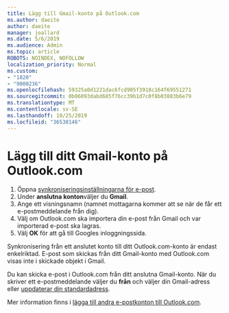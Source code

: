 ```yaml
---
title: Lägg till Gmail-konto på Outlook.com
ms.author: daeite
author: daeite
manager: joallard
ms.date: 5/6/2019
ms.audience: Admin
ms.topic: article
ROBOTS: NOINDEX, NOFOLLOW
localization_priority: Normal
ms.custom:
- "1820"
- "9000236"
ms.openlocfilehash: 59325a0d1221dac6fcd905f3918c164f69551271
ms.sourcegitcommit: 0b06093dabd685f76cc39b1d7c0f8b03883b6e79
ms.translationtype: MT
ms.contentlocale: sv-SE
ms.lasthandoff: 10/25/2019
ms.locfileid: "36538146"
---
```

# <a name="add-your-gmail-account-to-outlookcom"></a>Lägg till ditt Gmail-konto på Outlook.com

1. Öppna [synkroniseringsinställningarna för e-post](https://go.microsoft.com/fwlink/?linkid=875264).
2. Under **anslutna konton**väljer du **Gmail**.
3. Ange ett visningsnamn (namnet mottagarna kommer att se när de får ett e-postmeddelande från dig).
4. Välj om Outlook.com ska importera din e-post från Gmail och var importerad e-post ska lagras.
5. Välj **OK** för att gå till Googles inloggningssida.

Synkronisering från ett anslutet konto till ditt Outlook.com-konto är endast enkelriktad. E-post som skickas från ditt Gmail-konto med Outlook.com visas inte i skickade objekt i Gmail.

Du kan skicka e-post i Outlook.com från ditt anslutna Gmail-konto. När du skriver ett e-postmeddelande väljer du **från** och väljer din Gmail-adress eller [uppdaterar din standardadress](https://go.microsoft.com/fwlink/?linkid=875264).

Mer information finns i [lägga till andra e-postkonton till Outlook.com](https://support.office.com/article/c5224df4-5885-4e79-91ba-523aa743f0ba?wt.mc_id=Office_Outlook_com_Alchemy).